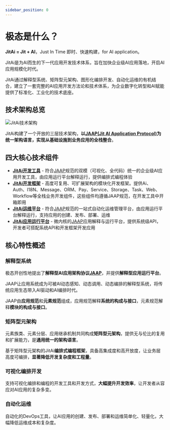 ```yaml
---
sidebar_position: 0
---
```


# 极态是什么？
**JitAi = Jit + AI**，Just In Time 即时、快速构建，for AI application。

JitAi是为AI而生的下一代应用开发技术体系，旨在加快企业级AI应用落地，开启AI应用规模化时代。

JitAi通过解释型系统、矩阵型元架构、图形化编排开发、自动化运维的有机结合，建立了一套完整的AI应用开发方法论和技术体系，为企业数字化转型和AI赋能提供了标准化、工业化的技术底座。

## 技术架构总览

![JitAi技术架构](./img/jitai-architecture.svg)

JitAi构建了一个开放的三层技术架构，**以[JAAP(Jit AI Application Protocol)](/docs/tutorial/01概述/01JAAP)为统一架构语言，实现从基础设施到业务应用的全栈整合**。

## 四大核心技术组件

- **[JitAi开发工具](/docs/category/开发工具)** - 符合[JAAP](/docs/tutorial/01概述/01JAAP)规范的双模（可视化、全代码）统一的企业级AI应用开发工具，由应用运行平台解释运行，提供编排式编程体验
- **[JitAi开发框架](/docs/category/开发框架)** - 高度可复用、可扩展架构的模块化开发框架。提供Ai、Auth、I18N、Message、ORM、Pay、Service、Storage、Task、Web、Workflow等全栈业务开发组件，这些组件均遵循JAAP规范，在开发工具中开箱即用
- **[JitAi运维平台](/docs/category/运维平台)** - 符合[JAAP](/docs/tutorial/01概述/01JAAP)规范的一站式自动化运维管理平台，由应用运行平台解释运行，支持应用的创建、发布、部署、运维
- **[JitAi应用运行平台](/docs/category/应用运行平台)** - 微内核的[JAAP](/docs/tutorial/01概述/01JAAP)应用解释与运行平台，提供系统级API，开发者可搭配系统API和开发框架开发应用

## 核心特性概述

### 解释型系统

极态开创性地提出了**解释型AI应用架构协议[JAAP](/docs/tutorial/01概述/01JAAP)**，并提供**解释型应用运行平台**。

JAAP让应用系统成为可被AI动态感知、动态调用、动态编排的解释型系统，将传统应用生态带入AI驱动和AI编排时代。

JAAP由**应用规范**和**元素规范**组成，应用规范解释**系统的构成与接口**，元素规范解释**模块的构成与接口**。

### 矩阵型元架构

元素族类、元素分层、应用继承机制共同构成**矩阵型元架构**，提供无与伦比的复用和扩展能力，是**通用统一的架构语言**。

基于矩阵型元架构的JitAi**编排式编程框架**，具备高集成度和高开放度，让业务层高度可编排，**显著降低开发复杂度和工程量**。

### 可视化编排开发

支持可视化编排和编程的开发工具和开发方式，**大幅提升开发效率**，让开发者从容应对AI应用的复杂多变。

### 自动化运维

自动化的DevOps工具，让AI应用的创建、发布、部署和运维简单化、轻量化，大幅降低运维成本和复杂度。
